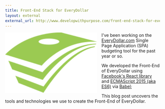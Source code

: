 ```yaml
---
title: Front-End Stack for EveryDollar
layout: external
external_url: http://www.developwithpurpose.com/front-end-stack-for-everydollar/
---
```


<img src="/assets/images/2015/Jun/icon--green.svg" style="float: left; width: 300px; margin: 0 1em 1em 0; padding: 0;" /> I've been working on the [EveryDollar.com](http://everydollar.com) Single Page Application (SPA) budgeting tool for the past year or so.

We developed the Front-End of EveryDollar using [Facebook's React library](https://facebook.github.io/react/) and [ECMAScript 2015 (aka ES6)](http://exploringjs.com/) via [Babel](http://babeljs.io/);

This blog post uncovers the tools and technologies we use to create the Front-End of EveryDollar.

<!--more-->
